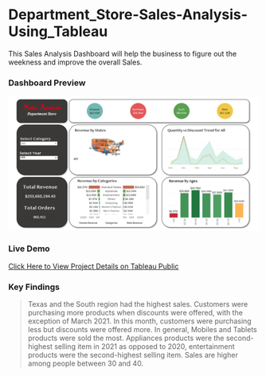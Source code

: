 # Department_Store-Sales-Analysis-Using_Tableau
This Sales Analysis Dashboard will help the business to figure out the weekness and improve the overall Sales. 

### Dashboard Preview 
![Dashboard on Tableu Public](https://github.com/SukantoDey/Sales-Analysis-Tableau/blob/c807db6964f8607253e3dc18c7047f84ca0dc632/Screen%20Shot%202022-06-28%20at%202.27.31%20PM.png)

### Live Demo 
[Click Here to View Project Details on Tableau Public](https://public.tableau.com/views/SalesAnalysis_16558440332670/Sales_Dashboard?:language=en-US&:display_count=n&:origin=viz_share_link)

### Key Findings 
> Texas and the South region had the highest sales.
> Customers were purchasing more products when discounts were offered, with the exception of March 2021. In this month, customers were purchasing less but discounts were offered more. 
> In general, Mobiles and Tablets products were sold the most. Appliances products were the second-highest selling item in 2021 as opposed to 2020, entertainment products were the second-highest selling item.
> Sales are higher among people between 30 and 40.

